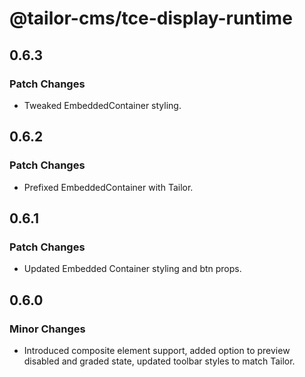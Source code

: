 # @tailor-cms/tce-display-runtime

## 0.6.3

### Patch Changes

- Tweaked EmbeddedContainer styling.

## 0.6.2

### Patch Changes

- Prefixed EmbeddedContainer with Tailor.

## 0.6.1

### Patch Changes

- Updated Embedded Container styling and btn props.

## 0.6.0

### Minor Changes

- Introduced composite element support, added option to preview disabled and
  graded state, updated toolbar styles to match Tailor.
